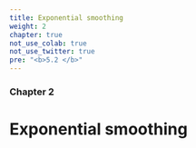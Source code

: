 ```yaml
---
title: Exponential smoothing
weight: 2
chapter: true
not_use_colab: true
not_use_twitter: true
pre: "<b>5.2 </b>"
---
```


### Chapter 2
# Exponential smoothing
